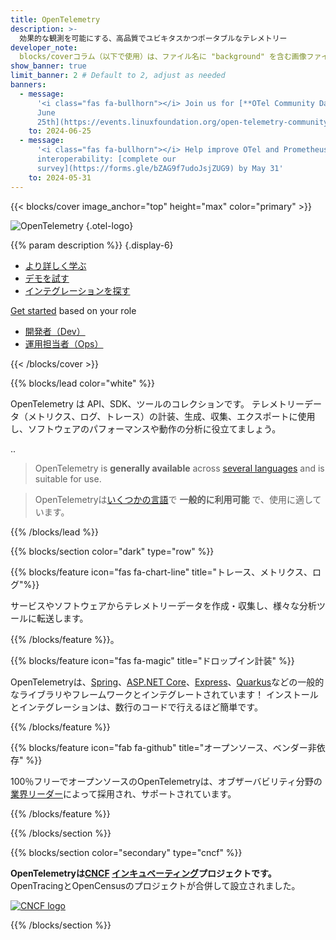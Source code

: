 ```yaml
---
title: OpenTelemetry
description: >-
  効果的な観測を可能にする、高品質でユビキタスかつポータブルなテレメトリー
developer_note:
  blocks/coverコラム（以下で使用）は、ファイル名に "background" を含む画像ファイルを背景画像として使用します。
show_banner: true
limit_banner: 2 # Default to 2, adjust as needed
banners:
  - message:
      '<i class="fas fa-bullhorn"></i> Join us for [**OTel Community Day** on
      June
      25th](https://events.linuxfoundation.org/open-telemetry-community-day/)!'
    to: 2024-06-25
  - message:
      '<i class="fas fa-bullhorn"></i> Help improve OTel and Prometheus
      interoperability: [complete our
      survey](https://forms.gle/bZAG9f7udoJsjZUG9) by May 31'
    to: 2024-05-31
---
```


<div class="d-none"><a rel="me" href="https://fosstodon.org/@opentelemetry"></a></div>

{{< blocks/cover image_anchor="top" height="max" color="primary" >}}

<!-- prettier-ignore -->
![OpenTelemetry](/img/logos/opentelemetry-horizontal-color.svg)
{.otel-logo}

<!-- prettier-ignore -->
{{% param description %}}
{.display-6}

<div class="l-primary-buttons mt-5">

- [より詳しく学ぶ](/docs/what-is-opentelemetry/)
- [デモを試す](/docs/demo/)
- [インテグレーションを探す](/ecosystem/integrations)

</div>

<div class="h3 mt-4">
<a class="text-secondary" href="/docs/getting-started/">Get started</a> based on your role
</div>
<div class="l-get-started-buttons">

- [開発者（Dev）](/docs/getting-started/dev/)
- [運用担当者（Ops）](/docs/getting-started/ops/)

</div>
{{< /blocks/cover >}}

{{% blocks/lead color="white" %}}

OpenTelemetry は API、SDK、ツールのコレクションです。
テレメトリーデータ（メトリクス、ログ、トレース）の計装、生成、収集、エクスポートに使用し、ソフトウェアのパフォーマンスや動作の分析に役立てましょう。

..
  > OpenTelemetry is **generally available** across
  > [several languages](/docs/languages/) and is suitable for use.

> OpenTelemetryは[いくつかの言語](/docs/languages/)で **一般的に利用可能** で、使用に適しています。

{{% /blocks/lead %}}

{{% blocks/section color="dark" type="row" %}}

{{% blocks/feature icon="fas fa-chart-line" title="トレース、メトリクス、ログ"%}}

サービスやソフトウェアからテレメトリーデータを作成・収集し、様々な分析ツールに転送します。

{{% /blocks/feature %}}。

{{% blocks/feature icon="fas fa-magic" title="ドロップイン計装" %}}

OpenTelemetryは、[Spring](https://spring.io)、[ASP.NET Core](https://docs.microsoft.com/aspnet/core)、[Express](https://expressjs.com)、[Quarkus](https://quarkus.io)などの一般的なライブラリやフレームワークとインテグレートされています！
インストールとインテグレーションは、数行のコードで行えるほど簡単です。

{{% /blocks/feature %}}

{{% blocks/feature icon="fab fa-github" title="オープンソース、ベンダー非依存" %}}

100％フリーでオープンソースのOpenTelemetryは、オブザーバビリティ分野の[業界リーダー](/ecosystem/vendors/)によって採用され、サポートされています。

{{% /blocks/feature %}}

{{% /blocks/section %}}

{{% blocks/section color="secondary" type="cncf" %}}

**OpenTelemetryは[CNCF][] [インキュベーティング][]プロジェクトです。**<br>OpenTracingとOpenCensusのプロジェクトが合併して設立されました。

[![CNCF logo][]][cncf]

[cncf]: https://cncf.io
[cncf logo]: /img/logos/cncf-white.svg
[インキュベーティング]: https://www.cncf.io/projects/

{{% /blocks/section %}}
